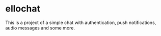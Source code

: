 # ellochat
This is a project of a simple chat with authentication, push notifications, audio messages and some more.
